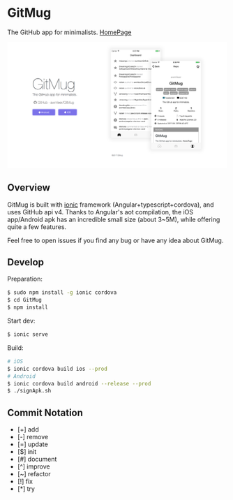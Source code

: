 # GitMug

The GitHub app for minimalists.  [HomePage](https://awmleer.github.io/GitMug/index.html)

![homepage screenshot](./screenshots/homepage.png)

## Overview

GitMug is built with [ionic](https://ionicframework.com/) framework (Angular+typescript+cordova), and uses GitHub api v4. Thanks to Angular's aot compilation, the iOS app/Android apk has an incredible small size (about 3~5M), while offering quite a few features.

 Feel free to open issues if you find any bug or have any idea about GitMug.

## Develop

Preparation:

```bash
$ sudo npm install -g ionic cordova
$ cd GitMug
$ npm install
```

Start dev:

```bash
$ ionic serve
```

Build:

```bash
# iOS
$ ionic cordova build ios --prod
# Android
$ ionic cordova build android --release --prod
$ ./signApk.sh
```

## Commit Notation

- [+] add
- [-] remove
- [=] update
- [$] init
- [#] document
- [^] improve
- [~] refactor
- [!] fix
- [*] try
